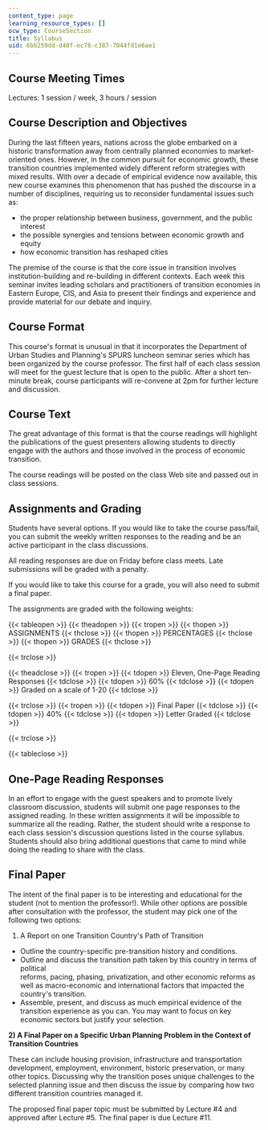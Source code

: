 ```yaml
---
content_type: page
learning_resource_types: []
ocw_type: CourseSection
title: Syllabus
uid: 6bb259dd-d40f-ec78-c387-7044fd1e6ae1
---
```


Course Meeting Times
--------------------

Lectures: 1 session / week, 3 hours / session

Course Description and Objectives
---------------------------------

During the last fifteen years, nations across the globe embarked on a historic transformation away from centrally planned economies to market-oriented ones. However, in the common pursuit for economic growth, these transition countries implemented widely different reform strategies with mixed results. With over a decade of empirical evidence now available, this new course examines this phenomenon that has pushed the discourse in a number of disciplines, requiring us to reconsider fundamental issues such as:

*   the proper relationship between business, government, and the public interest
*   the possible synergies and tensions between economic growth and equity
*   how economic transition has reshaped cities

The premise of the course is that the core issue in transition involves institution-building and re-building in different contexts. Each week this seminar invites leading scholars and practitioners of transition economies in Eastern Europe, CIS, and Asia to present their findings and experience and provide material for our debate and inquiry.

Course Format
-------------

This course's format is unusual in that it incorporates the Department of Urban Studies and Planning's SPURS luncheon seminar series which has been organized by the course professor. The first half of each class session will meet for the guest lecture that is open to the public. After a short ten-minute break, course participants will re-convene at 2pm for further lecture and discussion.

Course Text
-----------

The great advantage of this format is that the course readings will highlight the publications of the guest presenters allowing students to directly engage with the authors and those involved in the process of economic transition.

The course readings will be posted on the class Web site and passed out in class sessions.

Assignments and Grading
-----------------------

Students have several options. If you would like to take the course pass/fail, you can submit the weekly written responses to the reading and be an active participant in the class discussions.

All reading responses are due on Friday before class meets. Late submissions will be graded with a penalty.

If you would like to take this course for a grade, you will also need to submit a final paper.

The assignments are graded with the following weights:

{{< tableopen >}}
{{< theadopen >}}
{{< tropen >}}
{{< thopen >}}
ASSIGNMENTS
{{< thclose >}}
{{< thopen >}}
PERCENTAGES
{{< thclose >}}
{{< thopen >}}
GRADES
{{< thclose >}}

{{< trclose >}}

{{< theadclose >}}
{{< tropen >}}
{{< tdopen >}}
Eleven, One-Page Reading Responses
{{< tdclose >}}
{{< tdopen >}}
60%
{{< tdclose >}}
{{< tdopen >}}
Graded on a scale of 1-20
{{< tdclose >}}

{{< trclose >}}
{{< tropen >}}
{{< tdopen >}}
Final Paper
{{< tdclose >}}
{{< tdopen >}}
40%
{{< tdclose >}}
{{< tdopen >}}
Letter Graded
{{< tdclose >}}

{{< trclose >}}

{{< tableclose >}}

One-Page Reading Responses
--------------------------

In an effort to engage with the guest speakers and to promote lively classroom discussion, students will submit one page responses to the assigned reading. In these written assignments it will be impossible to summarize all the reading. Rather, the student should write a response to each class session's discussion questions listed in the course syllabus. Students should also bring additional questions that came to mind while doing the reading to share with the class.

Final Paper
-----------

The intent of the final paper is to be interesting and educational for the student (not to mention the professor!). While other options are possible after consultation with the professor, the student may pick one of the following two options:

1) A Report on one Transition Country's Path of Transition

*   Outline the country-specific pre-transition history and conditions.
*   Outline and discuss the transition path taken by this country in terms of political  
    reforms, pacing, phasing, privatization, and other economic reforms as well as macro-economic and international factors that impacted the country's transition.
*   Assemble, present, and discuss as much empirical evidence of the transition experience as you can. You may want to focus on key economic sectors but justify your selection.

**2) A Final Paper on a Specific Urban Planning Problem in the Context of Transition Countries**

These can include housing provision, infrastructure and transportation development, employment, environment, historic preservation, or many other topics. Discussing why the transition poses unique challenges to the selected planning issue and then discuss the issue by comparing how two different transition countries managed it.

The proposed final paper topic must be submitted by Lecture #4 and approved after Lecture #5. The final paper is due Lecture #11.